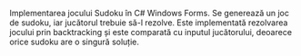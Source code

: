 Implementarea jocului Sudoku în C# Windows Forms. Se generează un joc de sudoku, iar jucătorul trebuie să-l rezolve. Este implementată rezolvarea jocului prin backtracking și este comparată cu inputul jucătorului, deoarece orice sudoku are o singură soluție.
